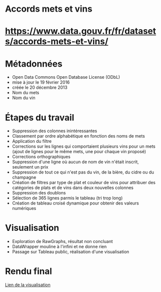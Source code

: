 # Accords mets et vins 

# https://www.data.gouv.fr/fr/datasets/accords-mets-et-vins/

# Métadonnées

- Open Data Commons Open Database License (ODbL) 
- mise à jour le 19 février 2016
- créée le 20 décembre 2013 
- Nom du mets
- Nom du vin

# Étapes du travail

- Suppression des colonnes inintéressantes
- Classement par ordre alphabétique en fonction des noms de mets
- Application du filtre
- Corrections sur les lignes qui comportaient plusieurs vins pour un mets (ajout de lignes pour le même mets, une pour chaque vin proposé)
- Corrections orthographiques
- Suppression d'une ligne où aucun de nom de vin n'était inscrit, seulement un prix
- Suppression de tout ce qui n'est pas du vin, de la bière, du cidre ou du champagne
- Création de filtres par type de plat et couleur de vins pour attribuer des catégories de plats et de vins dans deux nouvelles colonnes
- Suppression des doublons
- Sélection de 365 lignes parmis le tableau (tri trop long)
- Création de tableau croisé dynamique pour obtenir des valeurs numériques

# Visualisation

- Exploration de RawGraphs, résultat non concluant
- DataWrapper mouline à l'infini et ne donne rien
- Passage sur Tableau public, réalisation d'une visualisation

# Rendu final

[Lien de la visualisation](https://public.tableau.com/profile/marie.ganter#!/vizhome/Metsetvins/Feuille1)
